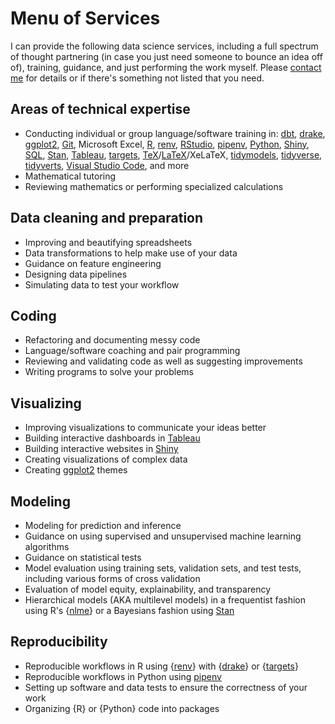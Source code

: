 # Menu of Services

I can provide the following data science services, including a full spectrum of thought partnering (in case you just need someone to bounce an idea off of), training, guidance, and just performing the work myself. Please [contact me](https://twitter.com/bvancil) for details or if there's something not listed that you need.

## Areas of technical expertise

* Conducting individual or group language/software training in: [dbt](https://www.getdbt.com/), [drake](https://docs.ropensci.org/drake/), [ggplot2](https://ggplot2.tidyverse.org/), [Git](https://git-scm.com/), Microsoft Excel, [R](https://www.r-project.org/), [renv](https://rstudio.github.io/renv/index.html), [RStudio](https://www.rstudio.com/), [pipenv](https://pypi.org/project/pipenv/), [Python](https://www.python.org/), [Shiny](https://shiny.rstudio.com/), [SQL](https://en.wikipedia.org/wiki/SQL), [Stan](https://mc-stan.org/), [Tableau](https://www.tableau.com/), [targets](https://docs.ropensci.org/targets/), [TeX](https://www.tug.org/begin.html)/[LaTeX](https://www.latex-project.org/)/XeLaTeX, [tidymodels](https://www.tidymodels.org/), [tidyverse](https://www.tidyverse.org/), [tidyverts](https://tidyverts.org/), [Visual Studio Code](https://code.visualstudio.com/), and more
* Mathematical tutoring
* Reviewing mathematics or performing specialized calculations

## Data cleaning and preparation

* Improving and beautifying spreadsheets
* Data transformations to help make use of your data
* Guidance on feature engineering
* Designing data pipelines
* Simulating data to test your workflow

## Coding

* Refactoring and documenting messy code
* Language/software coaching and pair programming
* Reviewing and validating code as well as suggesting improvements
* Writing programs to solve your problems

## Visualizing

* Improving visualizations to communicate your ideas better
* Building interactive dashboards in [Tableau](https://www.tableau.com/)
* Building interactive websites in [Shiny](https://shiny.rstudio.com/)
* Creating visualizations of complex data
* Creating [ggplot2](https://ggplot2.tidyverse.org/) themes

## Modeling

* Modeling for prediction and inference
* Guidance on using supervised and unsupervised machine learning algorithms
* Guidance on statistical tests
* Model evaluation using training sets, validation sets, and test tests, including various forms of cross validation
* Evaluation of model equity, explainability, and transparency
* Hierarchical models (AKA multilevel models) in a frequentist fashion using R's {[nlme](https://cran.r-project.org/package=nlme)} or a Bayesians fashion using [Stan](https://mc-stan.org/)

## Reproducibility

* Reproducible workflows in R using {[renv](https://rstudio.github.io/renv/index.html)} with {[drake](https://docs.ropensci.org/drake/)} or {[targets](https://docs.ropensci.org/targets/)}
* Reproducible workflows in Python using [pipenv](https://pypi.org/project/pipenv/)
* Setting up software and data tests to ensure the correctness of your work
* Organizing {R} or {Python} code into packages
